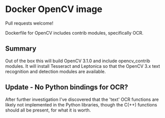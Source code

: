 # Docker OpenCV image
Pull requests welcome!

Dockerfile for OpenCV includes contrib modules, specifically OCR.
## Summary
Out of the box this will build OpenCV 3.1.0 and include opencv_contrib modules. It will install Tesseract and Leptonica so that the OpenCV 3.x text recognition and detection modules are available.

## Update - No Python bindings for OCR?
After further investigation I've discovered that the 'text' OCR functions are likely not implemented in the Python libraries, though the C(++) functions should all be present, for what it is worth.
